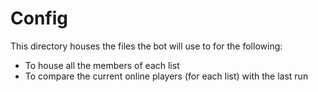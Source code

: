 # Config

This directory houses the files the bot will use to for the following:

- To house all the members of each list
- To compare the current online players (for each list) with the last run
